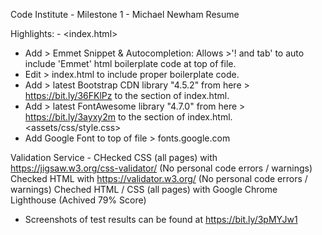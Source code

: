 Code Institute - Milestone 1 - Michael Newham Resume

Highlights: -
<index.html>
- Add > Emmet Snippet & Autocompletion: Allows >'! and tab' to auto include 'Emmet' html boilerplate code at top of file.
- Edit > index.html to include proper <head> boilerplate code.
- Add > latest Bootstrap CDN library "4.5.2" from here > https://bit.ly/36FKlPz to the <head> section of index.html.
- Add > latest FontAwesome library "4.7.0" from here > https://bit.ly/3ayxy2m to the <head> section of index.html.
<assets/css/style.css>
- Add Google Font to top of file > fonts.google.com

Validation Service - 
CHecked CSS (all pages) with https://jigsaw.w3.org/css-validator/ (No personal code errors / warnings)
Checked HTML with https://validator.w3.org/ (No personal code errors / warnings)
Cheched HTML / CSS (all pages) with Google Chrome Lighthouse (Achived 79% Score)
- Screenshots of test results can be found at https://bit.ly/3pMYJw1 
